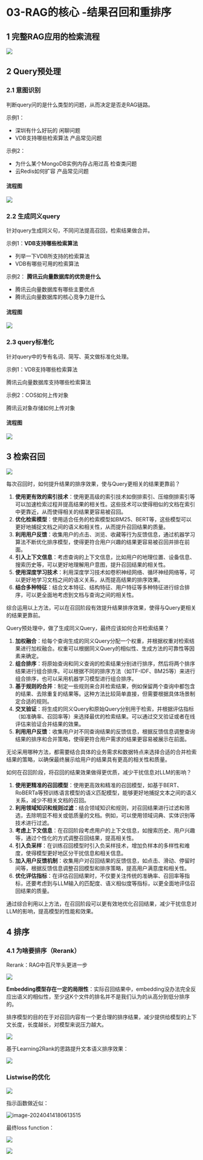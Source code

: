 # 03-RAG的核心 -结果召回和重排序

## 1 完整RAG应用的检索流程

![](https://javaedge-1256172393.cos.ap-shanghai.myqcloud.com/image-20240414173436869.png)

## 2 Query预处理

### 2.1 意图识别

判断query问的是什么类型的问题，从而决定是否走RAG链路。

示例1：

- 深圳有什么好玩的 闲聊问题
- VDB支持哪些检索算法 产品常见问题

示例2：

- 为什么某个MongoDB实例内存占用过高 检查类问题
- 云Redis如何扩容 产品常见问题

#### 流程图

![](https://javaedge-1256172393.cos.ap-shanghai.myqcloud.com/image-20240414174957382.png)

### 2.2 生成同义query

针对query生成同义句，不同问法提高召回，检索结果做合并。

示例1：**VDB支持哪些检索算法**

- 列举一下VDB所支持的检索算法
- VDB有哪些可用的检索算法

示例2： **腾讯云向量数据库的优势是什么**

- 腾讯云向量数据库有哪些主要优点
- 腾讯云向量数据库的核心竞争力是什么

#### 流程图

![](https://javaedge-1256172393.cos.ap-shanghai.myqcloud.com/image-20240414175138044.png)

### 2.3 query标准化

针对query中的专有名词、简写、英文做标准化处理。

示例1：VDB支持哪些检索算法

腾讯云向量数据库支持哪些检索算法

示例2：COS如何上传对象

腾讯云对象存储如何上传对象

#### 流程图

![](https://javaedge-1256172393.cos.ap-shanghai.myqcloud.com/image-20240414175519594.png)

## 3 检索召回



![](https://javaedge-1256172393.cos.ap-shanghai.myqcloud.com/image-20240414175607157.png)

每次召回时，如何提升结果的排序效果，使与Query更相关的结果更靠前？

1. **使用更有效的索引技术**：使用更高级的索引技术如倒排索引、压缩倒排索引等可以加速检索过程并提高结果的相关性。这些技术可以使得相似的文档在索引中更靠近，从而使得相关的结果更容易被召回。
2. **优化检索模型**：使用适合任务的检索模型如BM25、BERT等，这些模型可以更好地捕捉文档之间的语义和相关性，从而提升召回结果的质量。
3. **利用用户反馈**：收集用户的点击、浏览、收藏等行为反馈信息，通过机器学习算法不断优化排序模型，使得更符合用户兴趣的结果更容易被召回并排在前面。
4. **引入上下文信息**：考虑查询的上下文信息，比如用户的地理位置、设备信息、搜索历史等，可以更好地理解用户意图，提升召回结果的相关性。
5. **使用深度学习技术**：利用深度学习技术如卷积神经网络、循环神经网络等，可以更好地学习文档之间的语义关系，从而提高结果的排序效果。
6. **结合多种特征**：结合文本特征、结构特征、用户特征等多种特征进行综合排序，可以更全面地考虑到文档与查询之间的相关性。

综合运用以上方法，可以在召回阶段有效提升结果排序效果，使得与Query更相关的结果更靠前。

Query预处理中，做了生成同义Query，最终应该如何合并检索结果？

1. **加权融合**：给每个查询生成的同义Query分配一个权重，并根据权重对检索结果进行加权融合。权重可以根据同义Query的相似性、生成方法的可靠性等因素来确定。
2. **组合排序**：将原始查询和同义查询的检索结果分别进行排序，然后将两个排序结果进行组合排序。可以根据不同的排序方法（如TF-IDF、BM25等）来进行组合排序，也可以采用机器学习模型进行组合排序。
3. **基于规则的合并**：制定一些规则来合并检索结果，例如保留两个查询中都包含的结果、去除重复的结果等。这种方法比较简单直接，但需要根据具体场景制定合适的规则。
4. **交叉验证**：将生成的同义Query和原始Query分别用于检索，并根据评估指标（如准确率、召回率等）来选择最优的检索结果。可以通过交叉验证或者在线评估来验证合并结果的效果。
5. **利用用户反馈**：收集用户对不同查询结果的反馈信息，根据反馈信息调整查询结果的排序和合并策略，使得更符合用户需求的结果更容易被展示在前面。

无论采用哪种方法，都需要结合具体的业务需求和数据特点来选择合适的合并检索结果的策略，以确保最终展示给用户的结果具有更高的相关性和质量。

如何在召回阶段，将召回的结果效果做得更优质，减少干扰信息对LLM的影响？

1. **使用更精准的召回模型**：使用更高效和精准的召回模型，如基于BERT、RoBERTa等预训练语言模型的语义匹配模型，能够更好地捕捉文本之间的语义关系，减少不相关文档的召回。
2. **利用领域知识和规则过滤**：结合领域知识和规则，对召回结果进行过滤和筛选，去除明显不相关或低质量的文档。例如，可以使用领域词典、实体识别等技术进行过滤。
3. **考虑上下文信息**：在召回阶段考虑用户的上下文信息，如搜索历史、用户兴趣等，通过个性化的方式调整召回结果，提高相关性。
4. **引入负采样**：在训练召回模型时引入负采样技术，增加负样本的多样性和难度，使得模型更好地区分干扰信息和相关信息。
5. **加入用户反馈机制**：收集用户对召回结果的反馈信息，如点击、滑动、停留时间等，根据反馈信息调整召回模型和排序策略，提高用户满意度和相关性。
6. **优化评估指标**：在评估召回结果时，不仅要关注传统的准确率、召回率等指标，还要考虑到与LLM输入的匹配度、语义相似度等指标，以更全面地评估召回结果的质量。

通过综合利用以上方法，在召回阶段可以更有效地优化召回结果，减少干扰信息对LLM的影响，提高模型的性能和效果。

## 4 排序

### 4.1 为啥要排序（Rerank）

Rerank：RAG中百尺竿头更进一步

![](https://javaedge-1256172393.cos.ap-shanghai.myqcloud.com/image-20240414180259423.png)

**Embedding模型存在一定的局限性**：实际召回结果中，embedding没办法完全反应出语义的相似性，至少这K个文件的排名并不是我们认为的从高分到低分排序的。



排序模型的目的在于对召回内容有一个更合理的排序结果，减少提供给模型的上下文长度，长度越长，对模型来说压力越大。

![](https://javaedge-1256172393.cos.ap-shanghai.myqcloud.com/image-20240414180419790.png)

基于Learning2Rank的思路提升文本语义排序效果：

![](https://javaedge-1256172393.cos.ap-shanghai.myqcloud.com/image-20240414180449705.png)

### Listwise的优化



![](https://javaedge-1256172393.cos.ap-shanghai.myqcloud.com/image-20240414180547671.png)

指示函数做近似：

![image-20240414180613515](/Users/javaedge/Downloads/IDEAProjects/java-edge-master/assets/image-20240414180613515.png)

最终loss function：

![](https://javaedge-1256172393.cos.ap-shanghai.myqcloud.com/image-20240414181059672.png)



![](https://javaedge-1256172393.cos.ap-shanghai.myqcloud.com/image-20240414181113460.png)